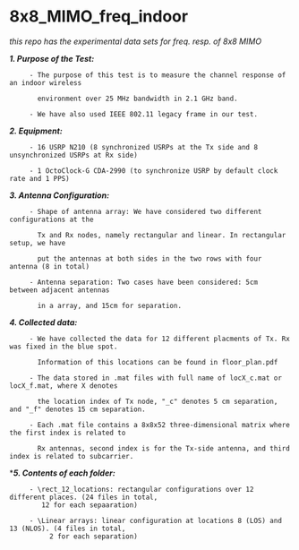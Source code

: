 # 8x8_MIMO_freq_indoor
_this repo has the experimental data sets for freq. resp. of 8x8 MIMO_

***1. Purpose of the Test:***

         - The purpose of this test is to measure the channel response of an indoor wireless

           environment over 25 MHz bandwidth in 2.1 GHz band.

         - We have also used IEEE 802.11 legacy frame in our test.

***2. Equipment:***

         - 16 USRP N210 (8 synchronized USRPs at the Tx side and 8 unsynchronized USRPs at Rx side)

         - 1 OctoClock-G CDA-2990 (to synchronize USRP by default clock rate and 1 PPS)



***3. Antenna Configuration:***

         - Shape of antenna array: We have considered two different configurations at the

           Tx and Rx nodes, namely rectangular and linear. In rectangular setup, we have 

           put the antennas at both sides in the two rows with four antenna (8 in total)

         - Antenna separation: Two cases have been considered: 5cm  between adjacent antennas

           in a array, and 15cm for separation. 



***4. Collected data:***

         - We have collected the data for 12 different placments of Tx. Rx was fixed in the blue spot.

           Information of this locations can be found in floor_plan.pdf

         - The data stored in .mat files with full name of locX_c.mat or locX_f.mat, where X denotes 

           the location index of Tx node, "_c" denotes 5 cm separation, and "_f" denotes 15 cm separation.

         - Each .mat file contains a 8x8x52 three-dimensional matrix where the first index is related to

           Rx antennas, second index is for the Tx-side antenna, and third index is related to subcarrier.



****5. Contents of each folder:***

         - \rect_12_locations: rectangular configurations over 12 different places. (24 files in total, 
            12 for each sepaaration)

         - \Linear arrays: linear configuration at locations 8 (LOS) and 13 (NLOS). (4 files in total,
              2 for each separation)
